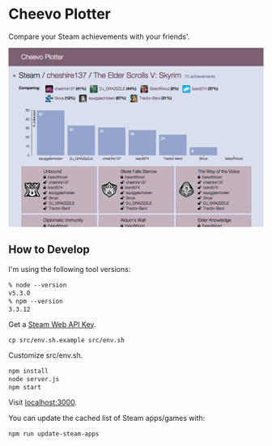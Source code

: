 # Cheevo Plotter

Compare your Steam achievements with your friends'.

![Screenshot](https://raw.githubusercontent.com/cheshire137/cheevo-plotter/master/screenshot.png)

## How to Develop

I'm using the following tool versions:

    % node --version
    v5.3.0
    % npm --version
    3.3.12

Get a [Steam Web API Key](http://steamcommunity.com/dev/apikey).

    cp src/env.sh.example src/env.sh

Customize src/env.sh.

    npm install
    node server.js
    npm start

Visit [localhost:3000](http://localhost:3000/).

You can update the cached list of Steam apps/games with:

    npm run update-steam-apps
